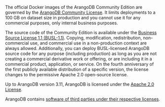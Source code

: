 The official Docker images of the ArangoDB Community Edition are governed by the [ArangoDB Community License](https://arangodb.com/community-license/). It limits deployments to a 100 GB on dataset size in production and you cannot use it for any commercial purposes, only internal business purposes.

The source code of the Community Edition is available under the [Business Source License 1.1 (BUSL-1.1)](https://github.com/arangodb/arangodb/blob/devel/LICENSE). Copying, modification, redistribution, non-commercial use, and commercial use in a non-production context are always allowed. Additionally, you can deploy BUSL-licensed ArangoDB source code for any purpose (including production) as long as you are not creating a commercial derivative work or offering, or are including it in a commercial product, application, or service. On the fourth anniversary of the first publicly available distribution of a specific version, the license changes to the permissive Apache 2.0 open-source license.

Up to ArangoDB version 3.11, ArangoDB is licensed under the [Apache 2.0 License](https://github.com/arangodb/arangodb/blob/3.11/LICENSE).

ArangoDB contains [software of third parties under their respective licenses](https://github.com/arangodb/arangodb/blob/devel/LICENSES-OTHER-COMPONENTS.md).
